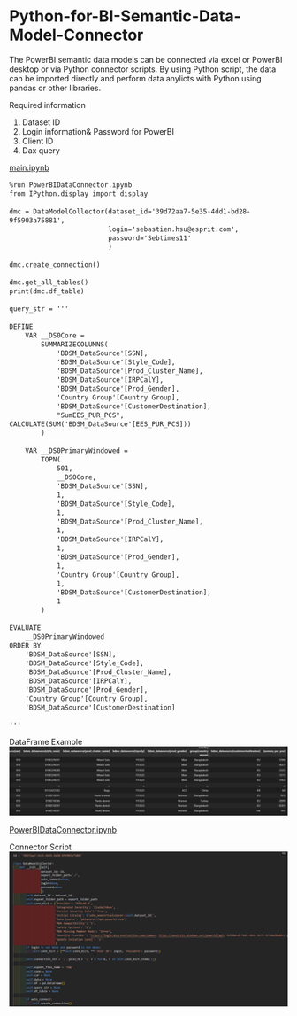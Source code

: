 # Python-for-BI-Semantic-Data-Model-Connector

The PowerBI semantic data models can be connected via excel or PowerBI desktop or via Python connector scripts. 
By using Python script, the data can be imported directly and perform data anylicts with Python using pandas or other libraries.

Required information 
1. Dataset ID
2. Login information& Password for PowerBI
3. Client ID
4. Dax query

[main.ipynb](https://github.com/sebsebsebsebtimes4/Python-for-BI-Semantic-Data-Model-Connector/blob/main/main.ipynb)

```
%run PowerBIDataConnector.ipynb
from IPython.display import display

dmc = DataModelCollector(dataset_id='39d72aa7-5e35-4dd1-bd28-9f5903a75881',
                         login='sebastien.hsu@esprit.com',
                         password='Sebtimes11'
                         )

dmc.create_connection()

dmc.get_all_tables()
print(dmc.df_table)

query_str = '''

DEFINE
	VAR __DS0Core = 
		SUMMARIZECOLUMNS(
			'BDSM_DataSource'[SSN],
			'BDSM_DataSource'[Style_Code],
			'BDSM_DataSource'[Prod_Cluster_Name],
			'BDSM_DataSource'[IRPCalY],
			'BDSM_DataSource'[Prod_Gender],
			'Country Group'[Country Group],
			'BDSM_DataSource'[CustomerDestination],
			"SumEES_PUR_PCS", CALCULATE(SUM('BDSM_DataSource'[EES_PUR_PCS]))
		)

	VAR __DS0PrimaryWindowed = 
		TOPN(
			501,
			__DS0Core,
			'BDSM_DataSource'[SSN],
			1,
			'BDSM_DataSource'[Style_Code],
			1,
			'BDSM_DataSource'[Prod_Cluster_Name],
			1,
			'BDSM_DataSource'[IRPCalY],
			1,
			'BDSM_DataSource'[Prod_Gender],
			1,
			'Country Group'[Country Group],
			1,
			'BDSM_DataSource'[CustomerDestination],
			1
		)

EVALUATE
	__DS0PrimaryWindowed
ORDER BY
	'BDSM_DataSource'[SSN],
	'BDSM_DataSource'[Style_Code],
	'BDSM_DataSource'[Prod_Cluster_Name],
	'BDSM_DataSource'[IRPCalY],
	'BDSM_DataSource'[Prod_Gender],
	'Country Group'[Country Group],
	'BDSM_DataSource'[CustomerDestination]
          
'''
```

DataFrame Example
![DataFrame Example](pbiresult.png)


[PowerBIDataConnector.ipynb](https://github.com/sebsebsebsebtimes4/Python-for-BI-Semantic-Data-Model-Connector/blob/main/PowerBIDataConnector.ipynb)

Connector Script
![DataFrame Example](biconnector.png)


